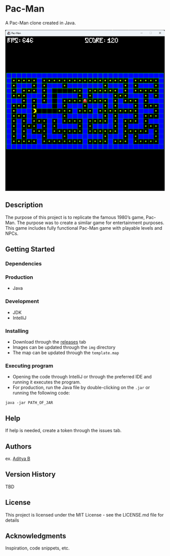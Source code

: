 # Pac-Man 

A Pac-Man clone created in Java.

![pacman](./img/game.png)

## Description

The purpose of this project is to replicate the famous 1980’s game, Pac-Man. 
The purpose was to create a similar game for entertainment purposes.
This game includes  fully functional Pac-Man game with playable levels and NPCs.

## Getting Started

### Dependencies

### Production
* Java

### Development
* JDK
* IntelliJ

### Installing

* Download through the [releases](https://github.com/Nano-AI/Pac-Man/releases/) tab
* Images can be updated through the `img` directory
* The map can be updated through the `template.map`

### Executing program

* Opening the code through IntelliJ or through the preferred IDE and running it executes the program.
* For production, run the Java file by double-clicking on the `.jar` or running the following code:
```
java -jar PATH_OF_JAR
```

## Help

If help is needed, create a token through the issues tab.

## Authors

[//]: # (Contributors names and contact info)

ex. [Aditya B](https://github.com/Nano-AI)

## Version History

TBD


[//]: # (* 0.2)

[//]: # (    * Various bug fixes and optimizations)

[//]: # (    * See [commit change]&#40;&#41; or See [release history]&#40;&#41;)

[//]: # (* 0.1)

[//]: # (    * Initial Release)

## License

This project is licensed under the MIT License - see the LICENSE.md file for details

## Acknowledgments

Inspiration, code snippets, etc.

[//]: # (* [awesome-readme]&#40;https://github.com/matiassingers/awesome-readme&#41;)

[//]: # (* [PurpleBooth]&#40;https://gist.github.com/PurpleBooth/109311bb0361f32d87a2&#41;)

[//]: # (* [dbader]&#40;https://github.com/dbader/readme-template&#41;)

[//]: # (* [zenorocha]&#40;https://gist.github.com/zenorocha/4526327&#41;)

[//]: # (* [fvcproductions]&#40;https://gist.github.com/fvcproductions/1bfc2d4aecb01a834b46&#41;)